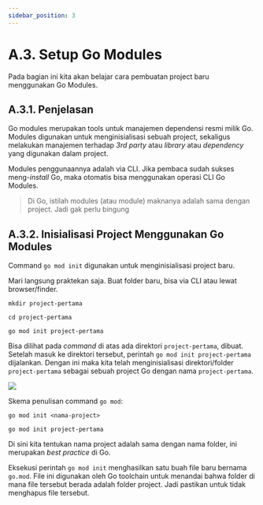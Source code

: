 ```yaml
---
sidebar_position: 3
---
```


# A.3. Setup Go Modules


Pada bagian ini kita akan belajar cara pembuatan project baru menggunakan Go Modules.

  

## A.3.1. Penjelasan

  

Go modules merupakan tools untuk manajemen dependensi resmi milik Go. Modules digunakan untuk menginisialisasi sebuah project, sekaligus melakukan manajemen terhadap _3rd party_ atau _library_ atau _dependency_ yang digunakan dalam project.

  

Modules penggunaannya adalah via CLI. Jika pembaca sudah sukses meng-_install_ Go, maka otomatis bisa menggunakan operasi CLI Go Modules.

  

>Di Go, istilah modules (atau module) maknanya adalah sama dengan project. Jadi gak perlu bingung

  

## A.3.2. Inisialisasi Project Menggunakan Go Modules

  

Command `go mod init` digunakan untuk menginisialisasi project baru.


Mari langsung praktekan saja. Buat folder baru, bisa via CLI atau lewat browser/finder.

  
```
mkdir project-pertama

cd project-pertama

go mod init project-pertama
```

  

Bisa dilihat pada _command_ di atas ada direktori `project-pertama`, dibuat. Setelah masuk ke direktori tersebut, perintah `go mod init project-pertama` dijalankan. Dengan ini maka kita telah menginisialisasi direktori/folder `project-pertama` sebagai sebuah project Go dengan nama `project-pertama`.


**![](https://lh7-rt.googleusercontent.com/docsz/AD_4nXfSEIgMEgb3Hx61Nogf914RKNGn01X7_RWLii4Fb8nei1h_FHNHVRFeRPE_bT__bwQDk4DWBzXAJYd_49sX-HmQ7J3PW9QqD7awuXNJkRpOAKTJ0if-svV_OhJDAIU6DotpOnAVvfMYZ5wNgMWCvV2UGGxl?key=d3s-vJLBsYtwvRvGfZhdnw)**


Skema penulisan command `go mod`:

```
go mod init <nama-project>

go mod init project-pertama
```

Di sini kita tentukan nama project adalah sama dengan nama folder, ini merupakan _best practice_ di Go.

  

Eksekusi perintah `go mod init` menghasilkan satu buah file baru bernama `go.mod`. File ini digunakan oleh Go toolchain untuk menandai bahwa folder di mana file tersebut berada adalah folder project. Jadi pastikan untuk tidak menghapus file tersebut.